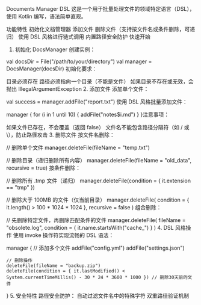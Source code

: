 Documents Manager DSL
这是一个用于批量处理文件的领域特定语言（DSL），使用 Kotlin 编写，语法简单直观。

功能特性
初始化文档管理器
添加文件
删除文件（支持按文件名或条件删除，可递归）
使用 DSL 风格进行链式调用
内置路径安全防护
快速开始
1. 初始化 DocsManager
创建实例：

val docsDir = File("/path/to/your/directory")
val manager = DocsManager(docsDir)
​​初始化要求​​：

目录必须存在
路径必须指向一个目录（不能是文件）
如果目录不存在或无效，会抛出 IllegalArgumentException
2. 添加文件
添加单个文件：

val success = manager.addFile("report.txt")
使用 DSL 风格批量添加文件：

manager {
    for (i in 1 until 10) {
        addFile("notes$i.md")
    }
}
​​注意事项​​：

如果文件已存在，不会覆盖（返回 false）
文件名不能包含路径分隔符（如 / 或 \），防止路径攻击
3. 删除文件
按文件名删除：

// 删除单个文件
manager.deleteFile(fileName = "temp.txt")

// 删除目录（递归删除所有内容）
manager.deleteFile(fileName = "old_data", recursive = true)
按条件删除：

// 删除所有 .tmp 文件（递归）
manager.deleteFile(condition = { it.extension == "tmp" })

// 删除大于 100MB 的文件（仅当前目录）
manager.deleteFile(
    condition = { it.length() > 100 * 1024 * 1024 },
    recursive = false
)
组合删除：

// 先删除特定文件，再删除匹配条件的文件
manager.deleteFile(
    fileName = "obsolete.log",
    condition = { it.name.startsWith("cache_") }
)
4. DSL 风格操作
使用 invoke 操作符实现流畅的 DSL 语法：

manager {
    // 添加多个文件
    addFile("config.yml")
    addFile("settings.json")
    
    // 删除操作
    deleteFile(fileName = "backup.zip")
    deleteFile(condition = { it.lastModified() < System.currentTimeMillis() - 30 * 24 * 3600 * 1000 }) // 删除30天前的文件
}
5. 安全特性
​​路径安全防护​​：
自动过滤文件名中的特殊字符
双重路径验证机制
